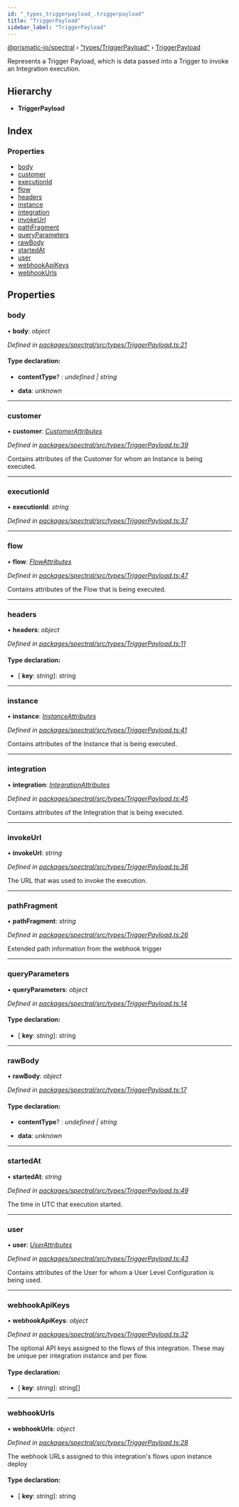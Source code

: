 ```yaml
---
id: "_types_triggerpayload_.triggerpayload"
title: "TriggerPayload"
sidebar_label: "TriggerPayload"
---
```


[@prismatic-io/spectral](../index.md) › ["types/TriggerPayload"](../modules/_types_triggerpayload_.md) › [TriggerPayload](_types_triggerpayload_.triggerpayload.md)

Represents a Trigger Payload, which is data passed into a Trigger to invoke an Integration execution.

## Hierarchy

* **TriggerPayload**

## Index

### Properties

* [body](_types_triggerpayload_.triggerpayload.md#body)
* [customer](_types_triggerpayload_.triggerpayload.md#customer)
* [executionId](_types_triggerpayload_.triggerpayload.md#executionid)
* [flow](_types_triggerpayload_.triggerpayload.md#flow)
* [headers](_types_triggerpayload_.triggerpayload.md#headers)
* [instance](_types_triggerpayload_.triggerpayload.md#instance)
* [integration](_types_triggerpayload_.triggerpayload.md#integration)
* [invokeUrl](_types_triggerpayload_.triggerpayload.md#invokeurl)
* [pathFragment](_types_triggerpayload_.triggerpayload.md#pathfragment)
* [queryParameters](_types_triggerpayload_.triggerpayload.md#queryparameters)
* [rawBody](_types_triggerpayload_.triggerpayload.md#rawbody)
* [startedAt](_types_triggerpayload_.triggerpayload.md#startedat)
* [user](_types_triggerpayload_.triggerpayload.md#user)
* [webhookApiKeys](_types_triggerpayload_.triggerpayload.md#webhookapikeys)
* [webhookUrls](_types_triggerpayload_.triggerpayload.md#webhookurls)

## Properties

###  body

• **body**: *object*

*Defined in [packages/spectral/src/types/TriggerPayload.ts:21](https://github.com/prismatic-io/spectral/blob/v8.1.0/packages/spectral/src/types/TriggerPayload.ts#L21)*

#### Type declaration:

* **contentType**? : *undefined | string*

* **data**: *unknown*

___

###  customer

• **customer**: *[CustomerAttributes](_types_customerattributes_.customerattributes.md)*

*Defined in [packages/spectral/src/types/TriggerPayload.ts:39](https://github.com/prismatic-io/spectral/blob/v8.1.0/packages/spectral/src/types/TriggerPayload.ts#L39)*

Contains attributes of the Customer for whom an Instance is being executed.

___

###  executionId

• **executionId**: *string*

*Defined in [packages/spectral/src/types/TriggerPayload.ts:37](https://github.com/prismatic-io/spectral/blob/v8.1.0/packages/spectral/src/types/TriggerPayload.ts#L37)*

___

###  flow

• **flow**: *[FlowAttributes](_types_flowattributes_.flowattributes.md)*

*Defined in [packages/spectral/src/types/TriggerPayload.ts:47](https://github.com/prismatic-io/spectral/blob/v8.1.0/packages/spectral/src/types/TriggerPayload.ts#L47)*

Contains attributes of the Flow that is being executed.

___

###  headers

• **headers**: *object*

*Defined in [packages/spectral/src/types/TriggerPayload.ts:11](https://github.com/prismatic-io/spectral/blob/v8.1.0/packages/spectral/src/types/TriggerPayload.ts#L11)*

#### Type declaration:

* \[ **key**: *string*\]: string

___

###  instance

• **instance**: *[InstanceAttributes](_types_instanceattributes_.instanceattributes.md)*

*Defined in [packages/spectral/src/types/TriggerPayload.ts:41](https://github.com/prismatic-io/spectral/blob/v8.1.0/packages/spectral/src/types/TriggerPayload.ts#L41)*

Contains attributes of the Instance that is being executed.

___

###  integration

• **integration**: *[IntegrationAttributes](_types_integrationattributes_.integrationattributes.md)*

*Defined in [packages/spectral/src/types/TriggerPayload.ts:45](https://github.com/prismatic-io/spectral/blob/v8.1.0/packages/spectral/src/types/TriggerPayload.ts#L45)*

Contains attributes of the Integration that is being executed.

___

###  invokeUrl

• **invokeUrl**: *string*

*Defined in [packages/spectral/src/types/TriggerPayload.ts:36](https://github.com/prismatic-io/spectral/blob/v8.1.0/packages/spectral/src/types/TriggerPayload.ts#L36)*

The URL that was used to invoke the execution.

___

###  pathFragment

• **pathFragment**: *string*

*Defined in [packages/spectral/src/types/TriggerPayload.ts:26](https://github.com/prismatic-io/spectral/blob/v8.1.0/packages/spectral/src/types/TriggerPayload.ts#L26)*

Extended path information from the webhook trigger

___

###  queryParameters

• **queryParameters**: *object*

*Defined in [packages/spectral/src/types/TriggerPayload.ts:14](https://github.com/prismatic-io/spectral/blob/v8.1.0/packages/spectral/src/types/TriggerPayload.ts#L14)*

#### Type declaration:

* \[ **key**: *string*\]: string

___

###  rawBody

• **rawBody**: *object*

*Defined in [packages/spectral/src/types/TriggerPayload.ts:17](https://github.com/prismatic-io/spectral/blob/v8.1.0/packages/spectral/src/types/TriggerPayload.ts#L17)*

#### Type declaration:

* **contentType**? : *undefined | string*

* **data**: *unknown*

___

###  startedAt

• **startedAt**: *string*

*Defined in [packages/spectral/src/types/TriggerPayload.ts:49](https://github.com/prismatic-io/spectral/blob/v8.1.0/packages/spectral/src/types/TriggerPayload.ts#L49)*

The time in UTC that execution started.

___

###  user

• **user**: *[UserAttributes](_types_userattributes_.userattributes.md)*

*Defined in [packages/spectral/src/types/TriggerPayload.ts:43](https://github.com/prismatic-io/spectral/blob/v8.1.0/packages/spectral/src/types/TriggerPayload.ts#L43)*

Contains attributes of the User for whom a User Level Configuration is being used.

___

###  webhookApiKeys

• **webhookApiKeys**: *object*

*Defined in [packages/spectral/src/types/TriggerPayload.ts:32](https://github.com/prismatic-io/spectral/blob/v8.1.0/packages/spectral/src/types/TriggerPayload.ts#L32)*

The optional API keys assigned to the flows of this integration. These may be unique per integration instance and per flow.

#### Type declaration:

* \[ **key**: *string*\]: string[]

___

###  webhookUrls

• **webhookUrls**: *object*

*Defined in [packages/spectral/src/types/TriggerPayload.ts:28](https://github.com/prismatic-io/spectral/blob/v8.1.0/packages/spectral/src/types/TriggerPayload.ts#L28)*

The webhook URLs assigned to this integration's flows upon instance deploy

#### Type declaration:

* \[ **key**: *string*\]: string
